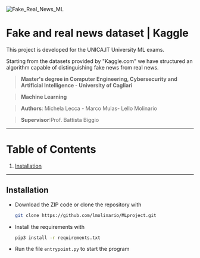 ![Fake_Real_News_ML](../ML-Project-Fake-Real-News/doc/fake_real_news_AI.jpeg "Fake and real news dataset | Kaggle")
# Fake and real news dataset | Kaggle
This project is developed for the UNICA.IT University ML exams. 

Starting from the datasets provided by "Kaggle.com" we have structured an algorithm capable of distinguishing fake news from real news.


> **Master's degree in Computer Engineering, Cybersecurity and Artificial Intelligence - University of Cagliari**

> **Machine Learning**

> **Authors**: Michela Lecca - Marco Mulas- Lello Molinario

> **Supervisor**:Prof. Battista Biggio 

***
# Table of Contents
1. [Installation](#installation)

***

## Installation

- Download the ZIP code or clone the repository with
  ```bash
  git clone https://github.com/lmolinario/MLproject.git
  ```
- Install the requirements with

  ```bash
  pip3 install -r requirements.txt
  ```
- Run the file `entrypoint.py` to start the program